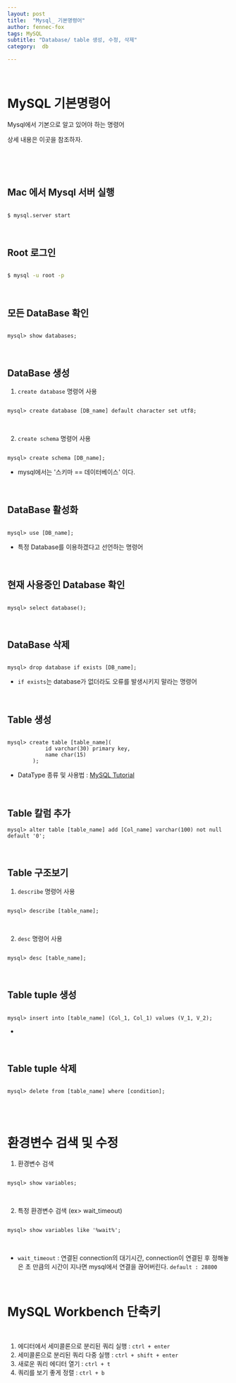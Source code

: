 ```yaml
---
layout: post
title:  "Mysql_ 기본명령어"
author: fennec-fox
tags: MySQL
subtitle: "Database/ table 생성, 수정, 삭제"
category:  db

---
```


<br>

# MySQL 기본명령어

Mysql에서 기본으로 알고 있어야 하는 명령어

상세 내용은 이곳을 참조하자.

<br>

<br>

<br>

## Mac 에서 Mysql 서버 실행

```bash

$ mysql.server start

```

<br>

## Root 로그인

```bash

$ mysql -u root -p

```

<br>

## 모든 DataBase 확인

```mysql

mysql> show databases;

```

<br>

## DataBase 생성

1. `create database` 명령어 사용

```mysql

mysql> create database [DB_name] default character set utf8;

```

<br>

2. `create schema` 명령어 사용

```mysql

mysql> create schema [DB_name];

```

- mysql에서는 '스키마 == 데이터베이스' 이다.

<br>

## DataBase 활성화

```mysql

mysql> use [DB_name];

```

- 특정 Database를 이용하겠다고 선언하는 명령어

<br>

## 현재 사용중인 Database 확인

```mysql

mysql> select database();

```

<br>

## DataBase 삭제

```mysql

mysql> drop database if exists [DB_name];

```

- `if exists`는 database가 없더라도 오류를 발생시키지 말라는 명령어

<br>

## Table 생성

```mysql

mysql> create table [table_name](
			id varchar(30) primary key,
		    name char(15)
		);

```

- DataType 종류 및 사용법 : [MySQL Tutorial](http://www.mysqltutorial.org/basic-mysql-tutorial.aspx)

<br>

## Table 칼럼 추가

```mysql
mysql> alter table [table_name] add [Col_name] varchar(100) not null default '0'; 

```

<br>

## Table 구조보기

1. `describe` 명령어 사용

```mysql

mysql> describe [table_name];

```

<br>

2. `desc` 명령어 사용

```mysql

mysql> desc [table_name];

```

<br>

## Table tuple 생성

```mysql

mysql> insert into [table_name] (Col_1, Col_1) values (V_1, V_2);

```

- 

<br>

## Table tuple 삭제

```mysql

mysql> delete from [table_name] where [condition];

```

<br>

<br>

# 환경변수 검색 및 수정

1. 환경변수 검색

```mysql

mysql> show variables;

```

<br>

2. 특정 환경변수 검색 (ex> wait_timeout)

```mysql

mysql> show variables like '%wait%';

```

<br>

- `wait_timeout` : 연결된 connection의 대기시간, connection이 연결된 후 정해놓은 초 만큼의 시간이 지나면 mysql에서 연결을 끊어버린다. `default : 28800`

<br>

# MySQL Workbench 단축키

<br>

1. 에디터에서 세미콜론으로 분리된 쿼리 실행 : `ctrl + enter`
2. 세미콜론으로 분리된 쿼리 다중 실행 : `ctrl + shift + enter`
3. 새로운 쿼리 에디터 열기 : `ctrl + t`
4. 쿼리를 보기 좋게 정렬 : `ctrl + b`